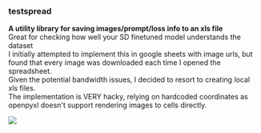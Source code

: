 ### testspread  
**A utility library for saving images/prompt/loss info to an xls file**  
Great for checking how well your SD finetuned model understands the dataset  
I initially attempted to implement this in google sheets with image urls, but found that every image was downloaded each time I opened the spreadsheet.  
Given the potential bandwidth issues, I decided to resort to creating local xls files.  
The implementation is VERY hacky, relying on hardcoded coordinates as openpyxl doesn't support rendering images to cells directly.  

![](https://gyazo.com/2342fb8c8a61db4a4c42881628831362.j)

